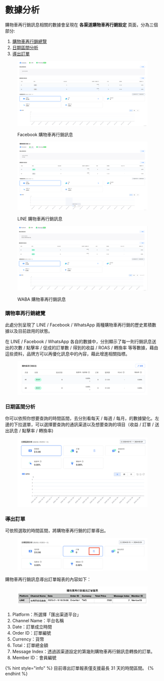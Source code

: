 # 數據分析

購物車再行銷訊息相關的數據會呈現在 **各渠道購物車再行銷設定** 頁面，分為三個部分:

1. [購物車再行銷總覽](shu-ju-fen-xi.md#abondancart-all)
2. [日期區間分析](shu-ju-fen-xi.md#ri-qi-ou-jian-fen-xi)
3. [導出訂單](shu-ju-fen-xi.md#dao-chu-ding-chan)

<div><figure><img src="../../.gitbook/assets/FB (2).png" alt=""><figcaption><p>Facebook 購物車再行銷訊息</p></figcaption></figure> <figure><img src="../../.gitbook/assets/LINE (2).png" alt=""><figcaption><p>LINE 購物車再行銷訊息</p></figcaption></figure> <figure><img src="../../.gitbook/assets/截圖 2024-03-29 上午10.50.00.png" alt=""><figcaption><p>WABA 購物車再行銷訊息</p></figcaption></figure></div>

### 購物車再行銷總覽 <a href="#abondancart-all" id="abondancart-all"></a>

此處分別呈現了 LINE / Facebook / WhatsApp 兩種購物車再行銷的歷史累積數據以及目前啟用的狀態。

在 LINE / Facebook / WhatsApp 各自的數據中，分別顯示了每一則行銷訊息送出的次數 / 點擊率 / 促成的訂單數 / 得到的收益 / ROAS / 轉換率 等等數據，藉由這些資料，品牌方可以再優化訊息中的內容，藉此增進相關指標。

<figure><img src="../../.gitbook/assets/截圖 2024-03-29 上午10.56.10.png" alt=""><figcaption></figcaption></figure>

### 日期區間分析

你可以依照你想要查詢的時間區間，去分別看每天 / 每週 / 每月，的數據變化。左邊的下拉選單，可以選擇要查詢的通訊渠道以及想要查詢的項目（收益 / 訂單 / 送出訊息 / 點擊率 / 轉換率)

<figure><img src="../../.gitbook/assets/截圖 2024-03-29 上午10.53.42.png" alt=""><figcaption></figcaption></figure>

### 導出訂單

可依照選取的時間區間，將購物車再行銷的訂單導出。

<figure><img src="../../.gitbook/assets/截圖 2024-03-29 上午11.00.47.png" alt=""><figcaption></figcaption></figure>

購物車再行銷訊息導出訂單報表的內容如下：

<div align="left"><figure><img src="../../.gitbook/assets/截圖 2023-01-18 下午3.35.51.png" alt=""><figcaption></figcaption></figure></div>

1. Platform：所選擇「匯出渠道平台」
2. Channel Name：平台名稱
3. Date：訂單成立時間
4. Order ID：訂單編號
5. Currency：貨幣
6. Total：訂單總金額
7. Message Index：透過該渠道設定的第幾則購物車再行銷訊息轉換的訂單。
8. Member ID：會員編號

{% hint style="info" %}
目前導出訂單報表僅支援最長 31 天的時間區間。
{% endhint %}
